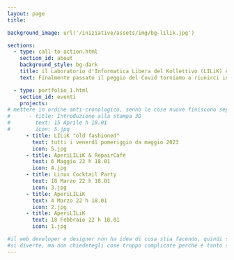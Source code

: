 ```yaml
---
layout: page
title:

background_image: url('/iniziative/assets/img/bg-lilik.jpg')

sections:
  - type: call-to-action.html
    section_id: about
    background_style: bg-dark
    title: il Laboratorio d'Informatica Libera del Kollettivo (LILiK) è un laboratorio autogestito, pieno di progetti open-source e hardware costruito/riparato/mantenuto direttamente da studenti.
    text: Finalmente passato il peggio del Covid torniamo a riunirci in aula 117-bis a Santa Marta tutti i venerdì; controlla la pagina per scoprire i nuovi eventi!

  - type: portfolio_1.html
    section_id: eventi
    projects:
# mettere in ordine anti-cronologico, sennò le cose nuove finiscono sepolte!
#      - title: Introduzione alla stampa 3D
#        text: 15 Aprile h 18.01
#        icon: 5.jpg
      - title: LILiK "old fashioned"
        text: tutti i venerdì pomeriggio da maggio 2023
        icon: 5.jpg
      - title: AperiLILiK & RepairCafè
        text: 6 Maggio 22 h 18.01
        icon: 4.jpg
      - title: Linux Cocktail Party
        text: 18 Marzo 22 h 18.01
        icon: 3.jpg
      - title: AperiLILiK
        text: 4 Marzo 22 h 18.01
        icon: 2.jpg
      - title: AperiLILiK
        text: 18 Febbraio 22 h 18.01
        icon: 1.jpg

#il web developer e designer non ha idea di cosa stia facendo, quindi sbaglia, si incazza, beve un caffè e riprova.
#si diverte, ma non chiedetegli cose troppo complicate perché è tanto se riesce a mettere i link e le immagini giuste
---
```


